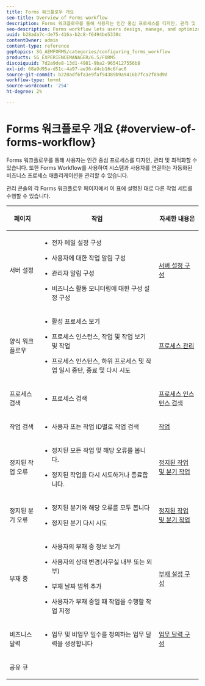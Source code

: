 ```yaml
---
title: Forms 워크플로우 개요
seo-title: Overview of Forms workflow
description: Forms 워크플로우를 통해 사용자는 인간 중심 프로세스를 디자인, 관리 및 최적화할 수 있습니다. 또한 Forms Workflow를 사용하여 시스템과 사용자를 연결하는 자동화된 비즈니스 프로세스 애플리케이션을 관리할 수 있습니다.
seo-description: Forms workflow lets users design, manage, and optimize human-centric processes. Using forms workflow, users can also manage automated business-process applications that connect systems and people.
uuid: b28ada7c-de75-416a-b2c8-f6494be5330c
contentOwner: admin
content-type: reference
geptopics: SG_AEMFORMS/categories/configuring_forms_workflow
products: SG_EXPERIENCEMANAGER/6.5/FORMS
discoiquuid: 7d2a9de8-13d1-4981-9ba2-9654127556b8
exl-id: 68a9d95a-d51c-4a97-ae36-d4cb16c6fac0
source-git-commit: b220adf6fa3e9faf94389b9a9416b7fca2f89d9d
workflow-type: tm+mt
source-wordcount: '254'
ht-degree: 2%

---
```


# Forms 워크플로우 개요 {#overview-of-forms-workflow}

Forms 워크플로우를 통해 사용자는 인간 중심 프로세스를 디자인, 관리 및 최적화할 수 있습니다. 또한 Forms Workflow를 사용하여 시스템과 사용자를 연결하는 자동화된 비즈니스 프로세스 애플리케이션을 관리할 수 있습니다.

관리 콘솔의 각 Forms 워크플로우 페이지에서 이 표에 설명된 대로 다른 작업 세트를 수행할 수 있습니다.

<table>
 <thead>
  <tr>
   <th><p>페이지</p></th>
   <th><p>작업</p></th>
   <th><p>자세한 내용은</p></th>
  </tr>
 </thead>
 <tbody>
  <tr>
   <td><p>서버 설정</p></td>
   <td>
    <ul>
     <li><p>전자 메일 설정 구성</p></li>
     <li><p>사용자에 대한 작업 알림 구성</p></li>
     <li><p>관리자 알림 구성</p></li>
     <li><p>비즈니스 활동 모니터링에 대한 구성 설정 구성 </p></li>
    </ul></td>
   <td><p><a href="/help/forms/using/admin-help/configuring-server-settings.md#configuring-server-settings">서버 설정 구성</a></p></td>
  </tr>
  <tr>
   <td><p>양식 워크플로우</p></td>
   <td>
    <ul>
     <li><p>활성 프로세스 보기</p></li>
     <li><p>프로세스 인스턴스, 작업 및 작업 보기 및 작업</p></li>
     <li><p>프로세스 인스턴스, 하위 프로세스 및 작업 일시 중단, 종료 및 다시 시도</p></li>
    </ul></td>
   <td><p><a href="/help/forms/using/admin-help/processes.md#managing-processes">프로세스 관리</a></p></td>
  </tr>
  <tr>
   <td><p>프로세스 검색</p></td>
   <td>
    <ul>
     <li><p>프로세스 검색</p></li>
    </ul></td>
   <td><p><a href="/help/forms/using/admin-help/searching-process-instances.md#searching-for-process-instances">프로세스 인스턴스 검색</a></p></td>
  </tr>
  <tr>
   <td><p>작업 검색</p></td>
   <td>
    <ul>
     <li><p>사용자 또는 작업 ID별로 작업 검색</p></li>
    </ul></td>
   <td><p><a href="/help/forms/using/admin-help/tasks.md#working-with-tasks">작업</a></p></td>
  </tr>
  <tr>
   <td><p>정지된 작업 오류</p></td>
   <td>
    <ul>
     <li><p>정지된 모든 작업 및 해당 오류를 봅니다.</p></li>
     <li><p>정지된 작업을 다시 시도하거나 종료합니다.</p></li>
    </ul></td>
   <td><p><a href="/help/forms/using/admin-help/stalled-operations-branches.md#working-with-stalled-operations-and-branches">정지된 작업 및 분기 작업</a></p></td>
  </tr>
  <tr>
   <td><p>정지된 분기 오류</p></td>
   <td>
    <ul>
     <li><p>정지된 분기와 해당 오류를 모두 봅니다</p></li>
     <li><p>정지된 분기 다시 시도</p></li>
    </ul></td>
   <td><p><a href="/help/forms/using/admin-help/stalled-operations-branches.md#working-with-stalled-operations-and-branches">정지된 작업 및 분기 작업</a></p></td>
  </tr>
  <tr>
   <td><p>부재 중</p></td>
   <td>
    <ul>
     <li><p>사용자의 부재 중 정보 보기</p></li>
     <li><p>사용자의 상태 변경(사무실 내부 또는 외부)</p></li>
     <li><p>부재 날짜 범위 추가 </p></li>
     <li><p>사용자가 부재 중일 때 작업을 수행할 작업 지정</p></li>
    </ul></td>
   <td><p><a href="/help/forms/using/admin-help/configuring-out-office-settings.md#configuring-out-of-office-settings">부재 설정 구성</a></p></td>
  </tr>
  <tr>
   <td><p>비즈니스 달력</p></td>
   <td>
    <ul>
     <li><p>업무 및 비업무 일수를 정의하는 업무 달력을 생성합니다</p></li>
    </ul></td>
   <td><p><a href="/help/forms/using/admin-help/configuring-business-calendars.md#configuring-business-calendars">업무 달력 구성</a></p></td>
  </tr>
  <tr>
   <td><p>공유 큐</p></td>
   <td><p></p></td>
   <td><p></p></td>
  </tr>
 </tbody>
</table>
